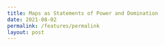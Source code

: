 ```yaml
---
title: Maps as Statements of Power and Domination
date: 2021-08-02
permalink: /features/permalink
layout: post
---
```

